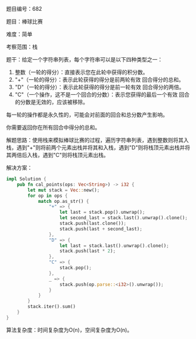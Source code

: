 题目编号：682

题目：棒球比赛

难度：简单

考察范围：栈

题干：给定一个字符串列表，每个字符串可以是以下四种类型之一：

1. 整数（一轮的得分）：直接表示您在此轮中获得的积分数。
2. "+"（一轮的得分）：表示此轮获得的得分是前两轮有效 回合得分的总和。
3. "D"（一轮的得分）：表示此轮获得的得分是前一轮有效 回合得分的两倍。
4. "C"（一个操作，这不是一个回合的分数）：表示您获得的最后一个有效 回合的分数是无效的，应该被移除。

每一轮的操作都是永久性的，可能会对前面的回合和总分数产生影响。

你需要返回你在所有回合中得分的总和。

解题思路：使用栈来模拟棒球比赛的过程，遍历字符串列表，遇到整数则将其入栈，遇到"+"则将前两个元素出栈并将其和入栈，遇到"D"则将栈顶元素出栈并将其两倍后入栈，遇到"C"则将栈顶元素出栈。

解决方案：

```rust
impl Solution {
    pub fn cal_points(ops: Vec<String>) -> i32 {
        let mut stack = Vec::new();
        for op in ops {
            match op.as_str() {
                "+" => {
                    let last = stack.pop().unwrap();
                    let second_last = stack.last().unwrap().clone();
                    stack.push(last.clone());
                    stack.push(last + second_last);
                },
                "D" => {
                    let last = stack.last().unwrap().clone();
                    stack.push(last * 2);
                },
                "C" => {
                    stack.pop();
                },
                _ => {
                    stack.push(op.parse::<i32>().unwrap());
                }
            }
        }
        stack.iter().sum()
    }
}
```

算法复杂度：时间复杂度为O(n)，空间复杂度为O(n)。